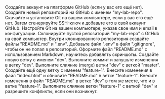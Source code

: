 Создайте аккаунт на платформе GitHub (если у вас его ещё нет).
Создайте новый репозиторий на GitHub с именем "my-lab-repo".
Скачайте и установите Git на вашем компьютере, если у вас его ещё нет. Затем сгенерируйте SSH-ключ и добавьте его в свой аккаунт GitHub.
Настройте Git на вашем компьютере, указав свое имя и email в конфигурации.
Склонируйте пустой репозиторий "my-lab-repo" с GitHub на свой компьютер.
Внутри клонированного репозитория создайте файлы "README.md" и ".env".
Добавьте файл ".env" в файл ".gitignore", чтобы он не попал в репозиторий.
Оформите файл "README.md" с использованием Markdown, научитесь добавлять скриншоты.
Создайте новую ветку с именем "dev".
Выполните коммит и запушьте изменения в ветку "dev".
Выполните слияние (merge) ветки "dev" с веткой "master".
Создайте ещё одну ветку с именем "feature-1".
Внесите изменения в файл "index.html" и обновите "README.md" в ветке "feature-1".
Внесите изменения в файл "README.md" в ветке "dev" в том же месте, что и в ветке "feature-1".
Выполните слияние ветки "feature-1" с веткой "dev" и разрешите конфликты, если они возникнут.